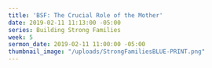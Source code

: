 ```yaml
---
title: 'BSF: The Crucial Role of the Mother'
date: 2019-02-11 11:13:00 -05:00
series: Building Strong Families
week: 5
sermon_date: 2019-02-11 11:00:00 -05:00
thumbnail_image: "/uploads/StrongFamiliesBLUE-PRINT.png"
---
```


